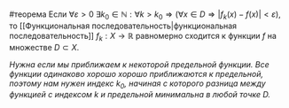 #теорема 
Если $\forall \varepsilon > 0\ \exists k_0 \in \mathbb{N}: \forall k > k_0 \Rightarrow (\forall x \in D \Rightarrow |f_k(x) - f(x)| < \varepsilon)$, то [[Функциональная последовательность|функциональная последовательность]] $f_k: X \to \mathbb{R}$ равномерно сходится к функции $f$ на множестве $D \subset X$.

*Нужна если мы приближаем к некоторой предельной функции. Все функции одинаково хорошо хорошо приближаются к предельной, поэтому нам нужен индекс $k_0$, начиная с которого разница между функцией с индексом $k$ и предельной минимальна в любой точке $D$.*